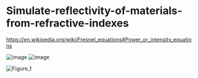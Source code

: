 # Simulate-reflectivity-of-materials-from-refractive-indexes

https://en.wikipedia.org/wiki/Fresnel_equations#Power_or_intensity_equations

![image](https://github.com/hanfei1986/Simulate-reflectivity-of-materials-from-refractive-indexes/assets/59255164/975b55d0-7bfd-411f-9df9-3cb2a70472c2)
![image](https://github.com/hanfei1986/Simulate-reflectivity-of-materials-from-refractive-indexes/assets/59255164/58a89100-9714-4a02-8e04-6e501f494377)

![Figure_1](https://github.com/hanfei1986/Simulate-reflectivity-of-materials-from-refractive-indexes/assets/59255164/1244b47f-c410-405e-ac58-1bcec971c431)
